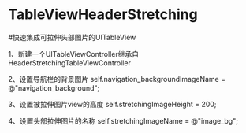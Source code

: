# TableViewHeaderStretching

#快速集成可拉伸头部图片的UITableView

1、新建一个UITableViewController继承自HeaderStretchingTableViewController

2、设置导航栏的背景图片
  self.navigation_backgroundImageName = @"navigation_background";
  
3、设置被拉伸图片view的高度
    self.stretchingImageHeight = 200;
    
4、设置头部拉伸图片的名称
    self.stretchingImageName = @"image_bg";

